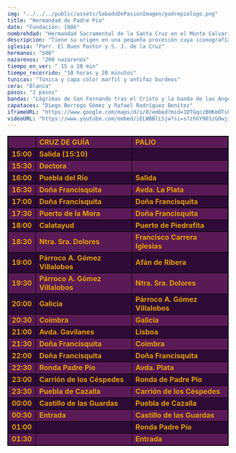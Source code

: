```yaml
---
img: "../../../public/assets/SabadoDePasionImagen/padrepiologo.png"
title: "Hermandad de Padre Pío"
date: "Fundación: 1986"
nombrehdad: "Hermandad Sacramental de la Santa Cruz en el Monte Calvario y Cofradía de Nazarenos de Nuestro Padre Jesús de la Salud y Clemencia, Santísima Virgen Madre de la Divina Gracia y San Juan de la Cruz"
descripcion: "Tiene su origen en una pequeña procesión cuya iconografía era la de María al pie de la Cruz, a modo de las antiguas cruces de mayo. Palacio concede autorización para crear una parroquia en la calle Puebla de los Infantes, donde se ofician las primeras misas en los años ochenta. Álvarez Duarte talla una dolorosa para la naciente agrupación, que fue bendecida el 8 de diciembre de 1987.La imagen realizó su primera salida procesional el 3 de abril de 1993. En el mes de junio de 1994 se le encarga la talla de un nazareno a Fernando Murciano Abad. El día 4 de enero de 2005 es nombrada hermandad de penitencia."
iglesia: "Parr. El Buen Pastor y S. J. de la Cruz"
hermanos: "500"
nazarenos: "200 nazarenos"
tiempo_en_ver: " 15 a 20 min"
tiempo_recorrido: "10 horas y 20 minutos"
tunicas: "Túnica y capa color marfil y antifaz burdeos"
cera: "Blanca"
pasos: "2 pasos"
bandas: "Lágrimas de San Fernando tras el Cristo y la banda de las Angustias, de Sanlúcar la Mayor, interpreta su música tras la dolorosa"
capataces: "Diego Borrego Gómez y Rafael Rodríguez Benítez"
iframeURL: "https://www.google.com/maps/d/u/0/embed?mid=1DTGqczBHKmOTshCRwUyuIvTq0TPOy_s&ehbc=2E312F"
videoURL: "https://www.youtube.com/embed/iELWBBlLSjw?si=s7zhGY9O1zGOwjid"
---
```


<table class="recorrido" style="width: 100%; border-collapse: collapse; text-align: left; border: 1px solid black;">
  <tbody>
    <tr style="background-color: #5a1a55; color: #e5a000; font-weight: bold;">
      <td style="border: 1px solid black; text-align: center;"></td>
      <td style="border: 1px solid black;">CRUZ DE GUÍA</td>
      <td style="border: 1px solid black;">PALIO</td>
    </tr>
    <tr style="background-color: #2e0b37; color: #e5a000; font-weight: bold;">
      <td style="border: 1px solid black; text-align: center;">15:00</td>
      <td style="border: 1px solid black;">Salida (15:10)</td>
      <td style="border: 1px solid black;"></td>
    </tr>
    <tr style="background-color: #5a1a55; color: #e5a000; font-weight: bold;">
      <td style="border: 1px solid black; text-align: center;">15:30</td>
      <td style="border: 1px solid black;">Doctora</td>
      <td style="border: 1px solid black;"></td>
    </tr>
    <tr style="background-color: #2e0b37; color: #e5a000; font-weight: bold;">
      <td style="border: 1px solid black; text-align: center;">16:00</td>
      <td style="border: 1px solid black;">Puebla del Río</td>
      <td style="border: 1px solid black;">Salida</td>
    </tr>
    <tr style="background-color: #5a1a55; color: #e5a000; font-weight: bold;">
      <td style="border: 1px solid black; text-align: center;">16:30</td>
      <td style="border: 1px solid black;">Doña Francisquita</td>
      <td style="border: 1px solid black;">Avda. La Plata</td>
    </tr>
    <tr style="background-color: #2e0b37; color: #e5a000; font-weight: bold;">
      <td style="border: 1px solid black; text-align: center;">17:00</td>
      <td style="border: 1px solid black;">Doña Francisquita</td>
      <td style="border: 1px solid black;">Doña Francisquita</td>
    </tr>
    <tr style="background-color: #5a1a55; color: #e5a000; font-weight: bold;">
      <td style="border: 1px solid black; text-align: center;">17:30</td>
      <td style="border: 1px solid black;">Puerto de la Mora</td>
      <td style="border: 1px solid black;">Doña Francisquita</td>
    </tr>
    <tr style="background-color: #2e0b37; color: #e5a000; font-weight: bold;">
      <td style="border: 1px solid black; text-align: center;">18:00</td>
      <td style="border: 1px solid black;">Calatayud</td>
      <td style="border: 1px solid black;">Puerto de Piedrafita</td>
    </tr>
    <tr style="background-color: #5a1a55; color: #e5a000; font-weight: bold;">
      <td style="border: 1px solid black; text-align: center;">18:30</td>
      <td style="border: 1px solid black;">Ntra. Sra. Dolores</td>
      <td style="border: 1px solid black;">Francisco Carrera Iglesias</td>
    </tr>
    <tr style="background-color: #2e0b37; color: #e5a000; font-weight: bold;">
      <td style="border: 1px solid black; text-align: center;">19:00</td>
      <td style="border: 1px solid black;">Párroco A. Gómez Villalobos</td>
      <td style="border: 1px solid black;">Afán de Ribera</td>
    </tr>
    <tr style="background-color: #5a1a55; color: #e5a000; font-weight: bold;">
      <td style="border: 1px solid black; text-align: center;">19:30</td>
      <td style="border: 1px solid black;">Párroco A. Gómez Villalobos</td>
      <td style="border: 1px solid black;">Ntra. Sra. Dolores</td>
    </tr>
    <tr style="background-color: #2e0b37; color: #e5a000; font-weight: bold;">
      <td style="border: 1px solid black; text-align: center;">20:00</td>
      <td style="border: 1px solid black;">Galicia</td>
      <td style="border: 1px solid black;">Párroco A. Gómez Villalobos</td>
    </tr>
    <tr style="background-color: #5a1a55; color: #e5a000; font-weight: bold;">
      <td style="border: 1px solid black; text-align: center;">20:30</td>
      <td style="border: 1px solid black;">Coimbra</td>
      <td style="border: 1px solid black;">Galicia</td>
    </tr>
    <tr style="background-color: #2e0b37; color: #e5a000; font-weight: bold;">
      <td style="border: 1px solid black; text-align: center;">21:00</td>
      <td style="border: 1px solid black;">Avda. Gavilanes</td>
      <td style="border: 1px solid black;">Lisboa</td>
    </tr>
    <tr style="background-color: #5a1a55; color: #e5a000; font-weight: bold;">
      <td style="border: 1px solid black; text-align: center;">21:30</td>
      <td style="border: 1px solid black;">Doña Francisquita</td>
      <td style="border: 1px solid black;">Coimbra</td>
    </tr>
    <tr style="background-color: #2e0b37; color: #e5a000; font-weight: bold;">
      <td style="border: 1px solid black; text-align: center;">22:00</td>
      <td style="border: 1px solid black;">Doña Francisquita</td>
      <td style="border: 1px solid black;">Doña Francisquita</td>
    </tr>
    <tr style="background-color: #5a1a55; color: #e5a000; font-weight: bold;">
      <td style="border: 1px solid black; text-align: center;">22:30</td>
      <td style="border: 1px solid black;">Ronda Padre Pío</td>
      <td style="border: 1px solid black;">Avda. Plata</td>
    </tr>
    <tr style="background-color: #2e0b37; color: #e5a000; font-weight: bold;">
      <td style="border: 1px solid black; text-align: center;">23:00</td>
      <td style="border: 1px solid black;">Carrión de los Céspedes</td>
      <td style="border: 1px solid black;">Ronda de Padre Pío</td>
    </tr>
    <tr style="background-color: #5a1a55; color: #e5a000; font-weight: bold;">
      <td style="border: 1px solid black; text-align: center;">23:30</td>
      <td style="border: 1px solid black;">Puebla de Cazalla</td>
      <td style="border: 1px solid black;">Carrión de los Céspedes</td>
    </tr>
    <tr style="background-color: #2e0b37; color: #e5a000; font-weight: bold;">
      <td style="border: 1px solid black; text-align: center;">00:00</td>
      <td style="border: 1px solid black;">Castillo de las Guardas</td>
      <td style="border: 1px solid black;">Puebla de Cazalla</td>
    </tr>
    <tr style="background-color: #5a1a55; color: #e5a000; font-weight: bold;">
      <td style="border: 1px solid black; text-align: center;">00:30</td>
      <td style="border: 1px solid black;">Entrada</td>
      <td style="border: 1px solid black;">Castillo de las Guardas</td>
    </tr>
    <tr style="background-color: #2e0b37; color: #e5a000; font-weight: bold;">
      <td style="border: 1px solid black; text-align: center;">01:00</td>
      <td style="border: 1px solid black;"></td>
      <td style="border: 1px solid black;">Ronda Padre Pío</td>
    </tr>
    <tr style="background-color: #5a1a55; color: #e5a000; font-weight: bold;">
      <td style="border: 1px solid black; text-align: center;">01:30</td>
      <td style="border: 1px solid black;"></td>
      <td style="border: 1px solid black;">Entrada</td>
    </tr>
  </tbody>
</table>